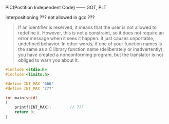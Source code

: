 
PIC(Postition Independent Code) —— GOT, PLT

Interpositioning ???    not allowed in gcc ???

> If an identifier is reserved, it means that the user is not allowed to redefine it. However, this is not a constraint, so it does not require an error message when it sees it happen. It just causes unportable, undefined behavior. In other words, if one of your function names is the same as a C library function name (deliberately or inadvertently), you have created a nonconforming program, but the translator is not obliged to warn you about it.

```c
#include <stdio.h>
#include <limits.h>

#define INT_MAX "666"
#define INT_MAX "777"

int main(void)
{
    printf(INT_MAX);        // 777
    return 0;
}
```

